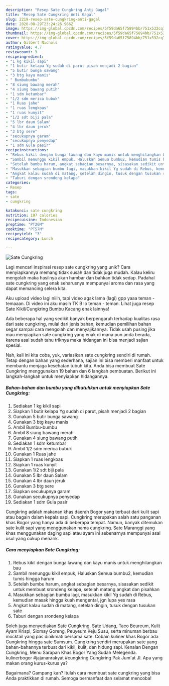 ```yaml
---
description: "Resep Sate Cungkring Anti Gagal"
title: "Resep Sate Cungkring Anti Gagal"
slug: 2219-resep-sate-cungkring-anti-gagal
date: 2020-08-29T23:24:26.966Z
image: https://img-global.cpcdn.com/recipes/5f59da65f75894bb/751x532cq70/sate-cungkring-foto-resep-utama.jpg
thumbnail: https://img-global.cpcdn.com/recipes/5f59da65f75894bb/751x532cq70/sate-cungkring-foto-resep-utama.jpg
cover: https://img-global.cpcdn.com/recipes/5f59da65f75894bb/751x532cq70/sate-cungkring-foto-resep-utama.jpg
author: Gilbert Nichols
ratingvalue: 4.7
reviewcount: 3
recipeingredient:
- "1 kg kikil sapi"
- "1 butir kelapa Yg sudah di parut pisah menjadi 2 bagian"
- "5 butir bunga sawang"
- "3 btg kayu manis"
- " Bumbubumbu"
- "8 siung bawang merah"
- "4 siung bawang putih"
- "1 sdm ketumbar"
- "1/2 sdm merica bubuk"
- "1 Ruas jahe"
- "1 ruas lengkoas"
- "1 ruas kunyit"
- "1/2 sdt biji pala"
- "5 lbr daun Salam"
- "4 lbr daun jeruk"
- "3 btg sere"
- "secukupnya garam"
- "secukupnya penyedap"
- "1 sdm Gula pasir"
recipeinstructions:
- "Rebus kikil dengan bunga lawang dan kayu manis untuk menghilangkan bau"
- "Sambil menunggu kikil empuk, Haluskan Semua bumbu2, kemudian tumis hingga harum"
- "Setelah bumbu harum, angkat sebagian besarnya, sisasakan sedikit untuk membuat srondeng kelapa, setelah matang angkat dan pisahkan"
- "Masukkan sebagian bumbu lagi, masukkan kikil Yg sudah di Rebus, kemudian masak hingga kuah mengental, jgn lupa yes rasa"
- "Angkat kalau sudah di matang, setelah dingin, tusuk dengan tusukan sate"
- "Taburi dengan srondeng kelapa"
categories:
- Resep
tags:
- sate
- cungkring

katakunci: sate cungkring 
nutrition: 197 calories
recipecuisine: Indonesian
preptime: "PT26M"
cooktime: "PT57M"
recipeyield: "3"
recipecategory: Lunch

---
```



![Sate Cungkring](https://img-global.cpcdn.com/recipes/5f59da65f75894bb/751x532cq70/sate-cungkring-foto-resep-utama.jpg)

Lagi mencari inspirasi resep sate cungkring yang unik? Cara menyiapkannya memang tidak susah dan tidak juga mudah. Kalau keliru mengolah maka hasilnya akan hambar dan bahkan tidak sedap. Padahal sate cungkring yang enak seharusnya mempunyai aroma dan rasa yang dapat memancing selera kita.

Aku upload video lagi niiih, tapi video agak lama (lagi) gpp yaaa teman - temaaan. Di video ini aku masih TK B lo teman - teman. Lihat juga resep Sate Kikil/Cungkring Bumbu Kacang enak lainnya!

Ada beberapa hal yang sedikit banyak berpengaruh terhadap kualitas rasa dari sate cungkring, mulai dari jenis bahan, kemudian pemilihan bahan segar sampai cara mengolah dan menyajikannya. Tidak usah pusing jika mau menyiapkan sate cungkring yang enak di mana pun anda berada, karena asal sudah tahu triknya maka hidangan ini bisa menjadi sajian spesial.


Nah, kali ini kita coba, yuk, variasikan sate cungkring sendiri di rumah. Tetap dengan bahan yang sederhana, sajian ini bisa memberi manfaat untuk membantu menjaga kesehatan tubuh kita. Anda bisa membuat Sate Cungkring menggunakan 19 bahan dan 6 langkah pembuatan. Berikut ini langkah-langkah untuk menyiapkan hidangannya.

<!--inarticleads1-->

##### Bahan-bahan dan bumbu yang dibutuhkan untuk menyiapkan Sate Cungkring:

1. Sediakan 1 kg kikil sapi
1. Siapkan 1 butir kelapa Yg sudah di parut, pisah menjadi 2 bagian
1. Gunakan 5 butir bunga sawang
1. Gunakan 3 btg kayu manis
1. Ambil  Bumbu-bumbu
1. Ambil 8 siung bawang merah
1. Gunakan 4 siung bawang putih
1. Sediakan 1 sdm ketumbar
1. Ambil 1/2 sdm merica bubuk
1. Gunakan 1 Ruas jahe
1. Siapkan 1 ruas lengkoas
1. Siapkan 1 ruas kunyit
1. Gunakan 1/2 sdt biji pala
1. Gunakan 5 lbr daun Salam
1. Gunakan 4 lbr daun jeruk
1. Gunakan 3 btg sere
1. Siapkan secukupnya garam
1. Gunakan secukupnya penyedap
1. Sediakan 1 sdm Gula pasir


Cungkring adalah makanan khas daerah Bogor yang terbuat dari kulit sapi atau bagain dalam kepala sapi. Cungkring merupakan salah satu panganan khas Bogor yang hanya ada di beberapa tempat. Namun, banyak ditemukan sate kulit sapi yang menggunakan nama cungkring. Sate Maranggi yang khas menggunakan daging sapi atau ayam ini sebenarnya mempunyai asal usul yang cukup menarik. 

<!--inarticleads2-->

##### Cara menyiapkan Sate Cungkring:

1. Rebus kikil dengan bunga lawang dan kayu manis untuk menghilangkan bau
1. Sambil menunggu kikil empuk, Haluskan Semua bumbu2, kemudian tumis hingga harum
1. Setelah bumbu harum, angkat sebagian besarnya, sisasakan sedikit untuk membuat srondeng kelapa, setelah matang angkat dan pisahkan
1. Masukkan sebagian bumbu lagi, masukkan kikil Yg sudah di Rebus, kemudian masak hingga kuah mengental, jgn lupa yes rasa
1. Angkat kalau sudah di matang, setelah dingin, tusuk dengan tusukan sate
1. Taburi dengan srondeng kelapa


Soleh juga menyediakan Sate Cungkring, Sate Udang, Taco Beureum, Kulit Ayam Krispi, Siomay Goreng, Peuyeum Keju Susu, serta minuman berbau mocktail yang pas dinikmati bersama sate. Cobain kuliner khas Bogor ada Cungkring hingga sate Sumsum. Cungkring sendiri merupakan sate yang bahan-bahannya terbuat dari kikil, kulit, dan hidung sapi. Kenalan Dengan Cungkring, Menu Sarapan Khas Bogor Yang Sudah Melegenda. kulinerbogor #jajananrakyat #cungkring Cungkring Pak Jum&#39;at Jl. Apa yang makan orang kurus-kurus ya? 

Bagaimana? Gampang kan? Itulah cara membuat sate cungkring yang bisa Anda praktikkan di rumah. Semoga bermanfaat dan selamat mencoba!
